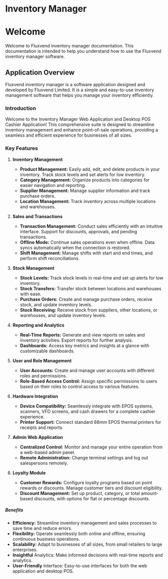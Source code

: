 # Inventory Manager

# Welcome

<!--Writerside adds this topic when you create a new documentation project.
You can use it as a sandbox to play with Writerside features, and remove it from the TOC when you don't need it anymore.-->

Welcome to Fluxvend inventory manager documentation. This documentation is intended to help you understand how to use the Fluxvend inventory manager software.

## Application Overview
Fluxvend inventory manager is a software application designed and developed by Fluxvend Limited. It is a simple and easy-to-use inventory management software that helps you manage your inventory efficiently.

### Introduction
Welcome to the Inventory Manager Web Application and Desktop POS Cashier Application! This comprehensive suite is designed to streamline inventory management and enhance point-of-sale operations, providing a seamless and efficient experience for businesses of all sizes.

### Key Features
1) **Inventory Management**
    * **Product Management:** Easily add, edit, and delete products in your inventory. Track stock levels and set alerts for low inventory.
    * **Category Management:** Organize products into categories for easier navigation and reporting.
    * **Supplier Management:** Manage supplier information and track purchase orders.
    * **Location Management:** Track inventory across multiple locations and warehouses.

2) **Sales and Transactions**
    * **Transaction Management:** Conduct sales efficiently with an intuitive interface. Support for discounts, approvals, and pending transactions.
    * **Offline Mode:** Continue sales operations even when offline. Data syncs automatically when the connection is restored.
    * **Shift Management:** Manage shifts with start and end times, and perform shift reconciliations.

3) **Stock Management**
    * **Stock Levels:** Track stock levels in real-time and set up alerts for low inventory.
    * **Stock Transfers:** Transfer stock between locations and warehouses with ease.
    * **Purchase Orders:** Create and manage purchase orders, receive stock, and update inventory levels.
    * **Stock Receiving:** Receive stock from suppliers, other locations, or warehouses, and update inventory levels.

3) **Reporting and Analytics**
    * **Real-Time Reports:** Generate and view reports on sales and inventory activities. Export reports for further analysis.
    * **Dashboards:** Access key metrics and insights at a glance with customizable dashboards.

4) **User and Role Management**
    * **User Accounts:** Create and manage user accounts with different roles and permissions.
    * **Role-Based Access Control:** Assign specific permissions to users based on their roles to control access to various features.

5) **Hardware Integration**
    * **Device Compatibility:** Seamlessly integrate with EPOS systems, scanners, VFD screens, and cash drawers for a complete cashier experience.
    * **Printer Support:** Connect standard 88mm EPOS thermal printers for receipts and reports.

6) **Admin Web Application**
    * **Centralized Control:** Monitor and manage your entire operation from a web-based admin panel.
    * **Remote Administration:** Change terminal settings and log out salespersons remotely.

7) **Loyalty Module**
    * **Customer Rewards:** Configure loyalty programs based on point rewards or discounts. Manage customer tiers and discount eligibility.
    * **Discount Management:** Set up product, category, or total amount-based discounts, with options for flat or percentage discounts.

##### Benefits
* **Efficiency:** Streamline inventory management and sales processes to save time and reduce errors.
* **Flexibility:** Operate seamlessly both online and offline, ensuring continuous business operations.
* **Scalability:** Adapt to businesses of all sizes, from small retailers to large enterprises.
* **Insightful** Analytics: Make informed decisions with real-time reports and analytics.
* **User-Friendly** Interface: Easy-to-use interfaces for both the web application and desktop POS.


